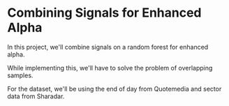 # Combining Signals for Enhanced Alpha
In this project, we'll combine signals on a random forest for enhanced alpha.

While implementing this, we'll have to solve the problem of overlapping samples.

For the dataset, we'll be using the end of day from Quotemedia and sector data from Sharadar.
